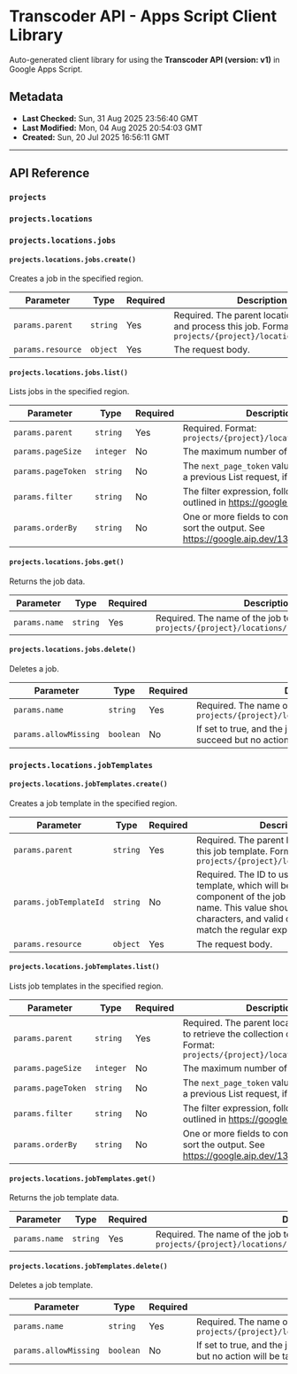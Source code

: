 # Transcoder API - Apps Script Client Library

Auto-generated client library for using the **Transcoder API (version: v1)** in Google Apps Script.

## Metadata

- **Last Checked:** Sun, 31 Aug 2025 23:56:40 GMT
- **Last Modified:** Mon, 04 Aug 2025 20:54:03 GMT
- **Created:** Sun, 20 Jul 2025 16:56:11 GMT



---

## API Reference

### `projects`

### `projects.locations`

### `projects.locations.jobs`

#### `projects.locations.jobs.create()`

Creates a job in the specified region.

| Parameter | Type | Required | Description |
|---|---|---|---|
| `params.parent` | `string` | Yes | Required. The parent location to create and process this job. Format: `projects/{project}/locations/{location}` |
| `params.resource` | `object` | Yes | The request body. |

#### `projects.locations.jobs.list()`

Lists jobs in the specified region.

| Parameter | Type | Required | Description |
|---|---|---|---|
| `params.parent` | `string` | Yes | Required. Format: `projects/{project}/locations/{location}` |
| `params.pageSize` | `integer` | No | The maximum number of items to return. |
| `params.pageToken` | `string` | No | The `next_page_token` value returned from a previous List request, if any. |
| `params.filter` | `string` | No | The filter expression, following the syntax outlined in https://google.aip.dev/160. |
| `params.orderBy` | `string` | No | One or more fields to compare and use to sort the output. See https://google.aip.dev/132#ordering. |

#### `projects.locations.jobs.get()`

Returns the job data.

| Parameter | Type | Required | Description |
|---|---|---|---|
| `params.name` | `string` | Yes | Required. The name of the job to retrieve. Format: `projects/{project}/locations/{location}/jobs/{job}` |

#### `projects.locations.jobs.delete()`

Deletes a job.

| Parameter | Type | Required | Description |
|---|---|---|---|
| `params.name` | `string` | Yes | Required. The name of the job to delete. Format: `projects/{project}/locations/{location}/jobs/{job}` |
| `params.allowMissing` | `boolean` | No | If set to true, and the job is not found, the request will succeed but no action will be taken on the server. |

### `projects.locations.jobTemplates`

#### `projects.locations.jobTemplates.create()`

Creates a job template in the specified region.

| Parameter | Type | Required | Description |
|---|---|---|---|
| `params.parent` | `string` | Yes | Required. The parent location to create this job template. Format: `projects/{project}/locations/{location}` |
| `params.jobTemplateId` | `string` | No | Required. The ID to use for the job template, which will become the final component of the job template's resource name. This value should be 4-63 characters, and valid characters must match the regular expression `a-zA-Z*`. |
| `params.resource` | `object` | Yes | The request body. |

#### `projects.locations.jobTemplates.list()`

Lists job templates in the specified region.

| Parameter | Type | Required | Description |
|---|---|---|---|
| `params.parent` | `string` | Yes | Required. The parent location from which to retrieve the collection of job templates. Format: `projects/{project}/locations/{location}` |
| `params.pageSize` | `integer` | No | The maximum number of items to return. |
| `params.pageToken` | `string` | No | The `next_page_token` value returned from a previous List request, if any. |
| `params.filter` | `string` | No | The filter expression, following the syntax outlined in https://google.aip.dev/160. |
| `params.orderBy` | `string` | No | One or more fields to compare and use to sort the output. See https://google.aip.dev/132#ordering. |

#### `projects.locations.jobTemplates.get()`

Returns the job template data.

| Parameter | Type | Required | Description |
|---|---|---|---|
| `params.name` | `string` | Yes | Required. The name of the job template to retrieve. Format: `projects/{project}/locations/{location}/jobTemplates/{job_template}` |

#### `projects.locations.jobTemplates.delete()`

Deletes a job template.

| Parameter | Type | Required | Description |
|---|---|---|---|
| `params.name` | `string` | Yes | Required. The name of the job template to delete. `projects/{project}/locations/{location}/jobTemplates/{job_template}` |
| `params.allowMissing` | `boolean` | No | If set to true, and the job template is not found, the request will succeed but no action will be taken on the server. |